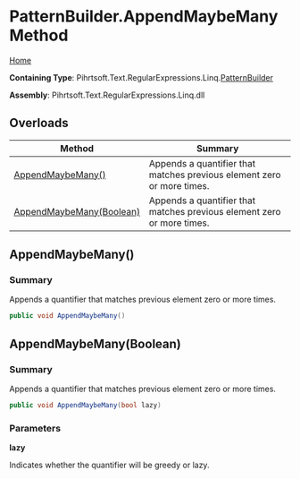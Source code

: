 # PatternBuilder\.AppendMaybeMany Method

[Home](../../../../../../README.md)

**Containing Type**: Pihrtsoft\.Text\.RegularExpressions\.Linq\.[PatternBuilder](../README.md)

**Assembly**: Pihrtsoft\.Text\.RegularExpressions\.Linq\.dll

## Overloads

| Method | Summary |
| ------ | ------- |
| [AppendMaybeMany()](#Pihrtsoft_Text_RegularExpressions_Linq_PatternBuilder_AppendMaybeMany) | Appends a quantifier that matches previous element zero or more times\. |
| [AppendMaybeMany(Boolean)](#Pihrtsoft_Text_RegularExpressions_Linq_PatternBuilder_AppendMaybeMany_System_Boolean_) | Appends a quantifier that matches previous element zero or more times\. |

## AppendMaybeMany\(\) <a name="Pihrtsoft_Text_RegularExpressions_Linq_PatternBuilder_AppendMaybeMany"></a>

### Summary

Appends a quantifier that matches previous element zero or more times\.

```csharp
public void AppendMaybeMany()
```

## AppendMaybeMany\(Boolean\) <a name="Pihrtsoft_Text_RegularExpressions_Linq_PatternBuilder_AppendMaybeMany_System_Boolean_"></a>

### Summary

Appends a quantifier that matches previous element zero or more times\.

```csharp
public void AppendMaybeMany(bool lazy)
```

### Parameters

**lazy**

Indicates whether the quantifier will be greedy or lazy\.